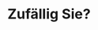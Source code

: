 ---
title: Zufällig Sie?
description: Short film that got awarded the jury award by the Zurich Film Festival.
link: https://www.youtube.com/watch?v=7KYu3g3B0g4
readable_url: youtube.com
---